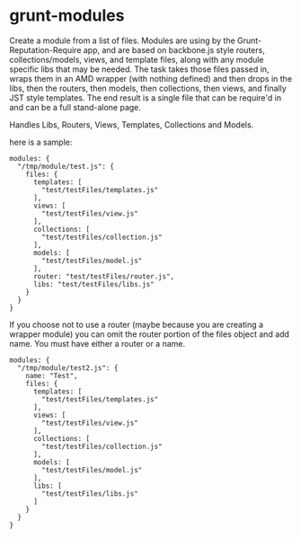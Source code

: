 grunt-modules
=============

Create a module from a list of files.  Modules are using by the Grunt-Reputation-Require app, and are based on backbone.js style routers, collections/models, views, and template files, along with any module specific libs that may be needed.  The task takes those files passed in, wraps them in an AMD wrapper (with nothing defined) and then drops in the libs, then the routers, then models, then collections, then views, and finally JST style templates.  The end result is a single file that can be require'd in and can be a full stand-alone page.

Handles Libs, Routers, Views, Templates, Collections and Models.

here is a sample:

    modules: {
      "/tmp/module/test.js": {
        files: {
          templates: [
            "test/testFiles/templates.js"
          ],
          views: [
            "test/testFiles/view.js"
          ],
          collections: [
            "test/testFiles/collection.js"
          ],
          models: [
            "test/testFiles/model.js"
          ],
          router: "test/testFiles/router.js",
          libs: "test/testFiles/libs.js"
        }
      }
    }

If you choose not to use a router (maybe because you are creating a wrapper module) you can omit the router portion of the files object and add name.  You must have either a router or a name.

    modules: {
      "/tmp/module/test2.js": {
        name: "Test",
        files: {
          templates: [
            "test/testFiles/templates.js"
          ],
          views: [
            "test/testFiles/view.js"
          ],
          collections: [
            "test/testFiles/collection.js"
          ],
          models: [
            "test/testFiles/model.js"
          ],
          libs: [
            "test/testFiles/libs.js"
          ]
        }
      }
    }